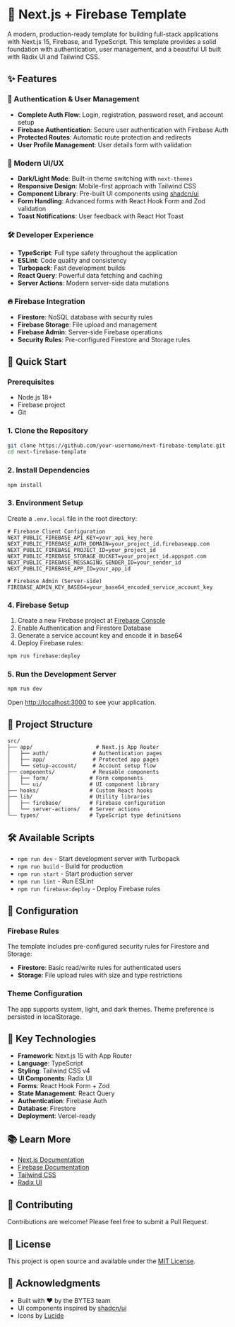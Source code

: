 # 🚀 Next.js + Firebase Template

A modern, production-ready template for building full-stack applications with Next.js 15, Firebase, and TypeScript. This template provides a solid foundation with authentication, user management, and a beautiful UI built with Radix UI and Tailwind CSS.

## ✨ Features

### 🔐 Authentication & User Management

- **Complete Auth Flow**: Login, registration, password reset, and account setup
- **Firebase Authentication**: Secure user authentication with Firebase Auth
- **Protected Routes**: Automatic route protection and redirects
- **User Profile Management**: User details form with validation

### 🎨 Modern UI/UX

- **Dark/Light Mode**: Built-in theme switching with `next-themes`
- **Responsive Design**: Mobile-first approach with Tailwind CSS
- **Component Library**: Pre-built UI components using [shadcn/ui](https://ui.shadcn.com/)
- **Form Handling**: Advanced forms with React Hook Form and Zod validation
- **Toast Notifications**: User feedback with React Hot Toast

### 🛠️ Developer Experience

- **TypeScript**: Full type safety throughout the application
- **ESLint**: Code quality and consistency
- **Turbopack**: Fast development builds
- **React Query**: Powerful data fetching and caching
- **Server Actions**: Modern server-side data mutations

### 🔥 Firebase Integration

- **Firestore**: NoSQL database with security rules
- **Firebase Storage**: File upload and management
- **Firebase Admin**: Server-side Firebase operations
- **Security Rules**: Pre-configured Firestore and Storage rules

## 🚀 Quick Start

### Prerequisites

- Node.js 18+
- Firebase project
- Git

### 1. Clone the Repository

```bash
git clone https://github.com/your-username/next-firebase-template.git
cd next-firebase-template
```

### 2. Install Dependencies

```bash
npm install
```

### 3. Environment Setup

Create a `.env.local` file in the root directory:

```env
# Firebase Client Configuration
NEXT_PUBLIC_FIREBASE_API_KEY=your_api_key_here
NEXT_PUBLIC_FIREBASE_AUTH_DOMAIN=your_project_id.firebaseapp.com
NEXT_PUBLIC_FIREBASE_PROJECT_ID=your_project_id
NEXT_PUBLIC_FIREBASE_STORAGE_BUCKET=your_project_id.appspot.com
NEXT_PUBLIC_FIREBASE_MESSAGING_SENDER_ID=your_sender_id
NEXT_PUBLIC_FIREBASE_APP_ID=your_app_id

# Firebase Admin (Server-side)
FIREBASE_ADMIN_KEY_BASE64=your_base64_encoded_service_account_key
```

### 4. Firebase Setup

1. Create a new Firebase project at [Firebase Console](https://console.firebase.google.com/)
2. Enable Authentication and Firestore Database
3. Generate a service account key and encode it in base64
4. Deploy Firebase rules:

```bash
npm run firebase:deploy
```

### 5. Run the Development Server

```bash
npm run dev
```

Open [http://localhost:3000](http://localhost:3000) to see your application.

## 📁 Project Structure

```
src/
├── app/                    # Next.js App Router
│   ├── auth/              # Authentication pages
│   ├── app/               # Protected app pages
│   └── setup-account/     # Account setup flow
├── components/            # Reusable components
│   ├── form/             # Form components
│   └── ui/               # UI component library
├── hooks/                # Custom React hooks
├── lib/                  # Utility libraries
│   ├── firebase/         # Firebase configuration
│   └── server-actions/   # Server actions
└── types/                # TypeScript type definitions
```

## 🛠️ Available Scripts

- `npm run dev` - Start development server with Turbopack
- `npm run build` - Build for production
- `npm run start` - Start production server
- `npm run lint` - Run ESLint
- `npm run firebase:deploy` - Deploy Firebase rules

## 🔧 Configuration

### Firebase Rules

The template includes pre-configured security rules for Firestore and Storage:

- **Firestore**: Basic read/write rules for authenticated users
- **Storage**: File upload rules with size and type restrictions

### Theme Configuration

The app supports system, light, and dark themes. Theme preference is persisted in localStorage.

## 🎯 Key Technologies

- **Framework**: Next.js 15 with App Router
- **Language**: TypeScript
- **Styling**: Tailwind CSS v4
- **UI Components**: Radix UI
- **Forms**: React Hook Form + Zod
- **State Management**: React Query
- **Authentication**: Firebase Auth
- **Database**: Firestore
- **Deployment**: Vercel-ready

## 📚 Learn More

- [Next.js Documentation](https://nextjs.org/docs)
- [Firebase Documentation](https://firebase.google.com/docs)
- [Tailwind CSS](https://tailwindcss.com/docs)
- [Radix UI](https://www.radix-ui.com/)

## 🤝 Contributing

Contributions are welcome! Please feel free to submit a Pull Request.

## 📄 License

This project is open source and available under the [MIT License](LICENSE).

## 🙏 Acknowledgments

- Built with ❤️ by the BYTE3 team
- UI components inspired by [shadcn/ui](https://ui.shadcn.com/)
- Icons by [Lucide](https://lucide.dev/)
